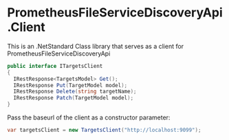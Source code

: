 # PrometheusFileServiceDiscoveryApi.Client

This is an .NetStandard Class library that serves as a client for PrometheusFileServiceDiscoveryApi

```csharp
public interface ITargetsClient
{
  IRestResponse<TargetsModel> Get();
  IRestResponse Put(TargetModel model);
  IRestResponse Delete(string targetName);
  IRestResponse Patch(TargetModel model);
}
```

Pass the baseurl of the client as a constructor parameter:
```csharp
var targetsClient = new TargetsClient("http://localhost:9099");
```

